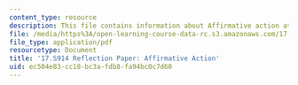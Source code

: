 ```yaml
---
content_type: resource
description: This file contains information about Affirmative action at MIT.
file: /media/https%3A/open-learning-course-data-rc.s3.amazonaws.com/17-s914-conversations-you-cant-have-on-campus-race-ethnicity-gender-and-identity-spring-2012/ec504e83cc18bc3afdb8fa94bc0c7d60_MIT17_S914S12_aa5.pdf
file_type: application/pdf
resourcetype: Document
title: '17.S914 Reflection Paper: Affirmative Action'
uid: ec504e83-cc18-bc3a-fdb8-fa94bc0c7d60
---
```

